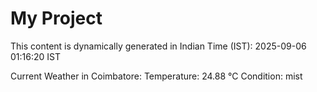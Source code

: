 # My Project

This content is dynamically generated in Indian Time (IST): 2025-09-06 01:16:20 IST


Current Weather in Coimbatore:
Temperature: 24.88 °C
Condition: mist
